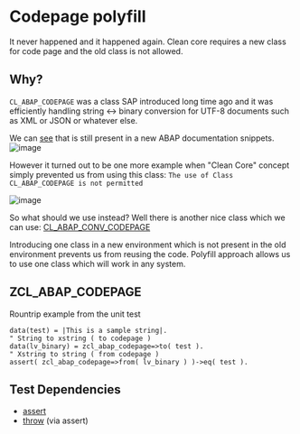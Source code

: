 # Codepage polyfill

It never happened and it happened again. Clean core requires a new class for code page and the old class is not allowed.

## Why?

`CL_ABAP_CODEPAGE` was a class SAP introduced long time ago and it was efficiently handling string <-> binary conversion for UTF-8 documents such as XML or JSON or whatever else.

We can [see](https://help.sap.com/docs/search?q=CL_ABAP_CODEPAGE+&locale=en-US&format=standard,html,pdf,others) that is still present in a new ABAP documentation snippets.
![image](https://github.com/user-attachments/assets/849cb89e-3aed-4271-a519-ece3db92bb45)

However it turned out to be one more example when "Clean Core" concept simply prevented us from using this class: 
`The use of Class CL_ABAP_CODEPAGE is not permitted`

![image](https://github.com/user-attachments/assets/11b0e390-ee8f-49c8-a4f2-36895300bc18)

So what should we use instead? Well there is another nice class which we can use: [CL_ABAP_CONV_CODEPAGE](https://help.sap.com/docs/btp/sap-business-technology-platform/string-processing?q=CL_ABAP_CONV_CODEPAGE)

Introducing one class in a new environment which is not present in the old environment prevents us from reusing the code. Polyfill approach allows us to use one class which will work in any system.

## ZCL_ABAP_CODEPAGE

Rountrip example from the unit test

```
data(test) = |This is a sample string|.
" String to xstring ( to codepage )
data(lv_binary) = zcl_abap_codepage=>to( test ).
" Xstring to string ( from codepage )
assert( zcl_abap_codepage=>from( lv_binary ) )->eq( test ).
```

## Test Dependencies
- [assert](https://github.com/abapify/assert)
- [throw](https://github.com/abapify/throw) (via assert)


